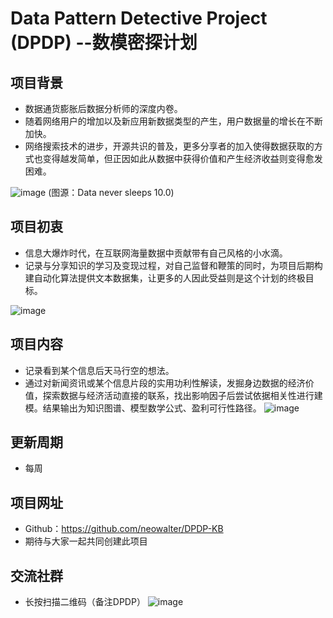 
# Data Pattern Detective Project (DPDP) --数模密探计划

## 项目背景
- 数据通货膨胀后数据分析师的深度内卷。
- 随着网络用户的增加以及新应用新数据类型的产生，用户数据量的增长在不断加快。
- 网络搜索技术的进步，开源共识的普及，更多分享者的加入使得数据获取的方式也变得越发简单，但正因如此从数据中获得价值和产生经济收益则变得愈发困难。

![image](https://user-images.githubusercontent.com/32548283/191934725-5afad120-78ed-4aa7-837b-1e362671226d.png)
(图源：Data never sleeps 10.0)

## 项目初衷
- 信息大爆炸时代，在互联网海量数据中贡献带有自己风格的小水滴。
- 记录与分享知识的学习及变现过程，对自己监督和鞭策的同时，为项目后期构建自动化算法提供文本数据集，让更多的人因此受益则是这个计划的终极目标。

![image](https://user-images.githubusercontent.com/32548283/191934880-6d9044b4-7782-4386-8022-dd9fb2b71b41.png)


## 项目内容
- 记录看到某个信息后天马行空的想法。
- 通过对新闻资讯或某个信息片段的实用功利性解读，发掘身边数据的经济价值，探索数据与经济活动直接的联系，找出影响因子后尝试依据相关性进行建模。结果输出为知识图谱、模型数学公式、盈利可行性路径。
![image](https://user-images.githubusercontent.com/32548283/191934966-211583ab-6202-4010-9f0a-36c847b94e7a.png)


## 更新周期
- 每周

## 项目网址
- Github：https://github.com/neowalter/DPDP-KB
- 期待与大家一起共同创建此项目

## 交流社群
- 长按扫描二维码（备注DPDP）
![image](https://user-images.githubusercontent.com/32548283/191935121-8cbad9b5-da1a-4894-83b8-ef67589882d1.png)

